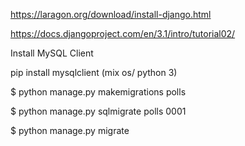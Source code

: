 https://laragon.org/download/install-django.html

https://docs.djangoproject.com/en/3.1/intro/tutorial02/

Install MySQL Client

pip install mysqlclient (mix os/ python 3)

$ python manage.py makemigrations polls

$ python manage.py sqlmigrate polls 0001

$ python manage.py migrate
